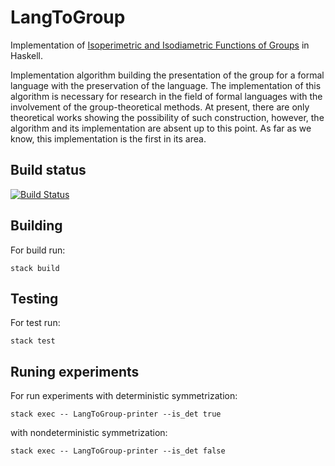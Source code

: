 # LangToGroup
Implementation of [Isoperimetric and Isodiametric Functions of Groups](https://arxiv.org/abs/math/9811105) in Haskell.

Implementation algorithm building the presentation of the group for a formal language with the preservation of the language. The implementation of this algorithm is necessary for research in the field of formal languages with the involvement of the group-theoretical methods. At present, there are only theoretical works showing the possibility of such construction, however, the algorithm and its implementation are absent up to this point. As far as we know, this implementation is the first in its area.  

## Build status
[![Build Status](https://travis-ci.org/YaccConstructor/LangToGroup.svg?branch=master)](https://travis-ci.org/YaccConstructor/LangToGroup)

## Building 
For build run:

``stack build``

## Testing
For test run:

``stack test``

## Runing experiments
For run experiments with deterministic symmetrization:

``stack exec -- LangToGroup-printer --is_det true``

with nondeterministic symmetrization:

``stack exec -- LangToGroup-printer --is_det false``
